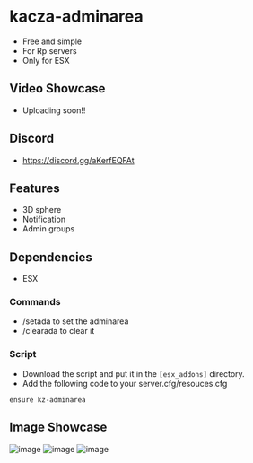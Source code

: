 # kacza-adminarea
- Free and simple
- For Rp servers
- Only for ESX
## Video Showcase
- Uploading soon!!
## Discord
- https://discord.gg/aKerfEQFAt
## Features
- 3D sphere
- Notification
- Admin groups
## Dependencies
- ESX
  
### Commands
- /setada to set the adminarea
- /clearada to clear it
  
### Script
- Download the script and put it in the `[esx_addons]` directory.
- Add the following code to your server.cfg/resouces.cfg
```
ensure kz-adminarea
```
## Image Showcase
![image](https://cdn.discordapp.com/attachments/1334282394898923606/1418349791678562324/image.png?ex=68cdccae&is=68cc7b2e&hm=31d5427d243b5e993dc229c73585f175917958b30eb3000c669b252cfd4f0e57&)
![image](https://cdn.discordapp.com/attachments/1334282394898923606/1418349889691324506/image.png?ex=68cdccc5&is=68cc7b45&hm=d187e219333cdf09b341ba2bec2838f61ccd478146d618a5470daa527e870689&)
![image](https://cdn.discordapp.com/attachments/1334282394898923606/1418350009216405546/image.png?ex=68cdcce1&is=68cc7b61&hm=437cc01665e379cf9086d2d674ed5965b12819cf70169bb7c6134097b4a78caf&)

